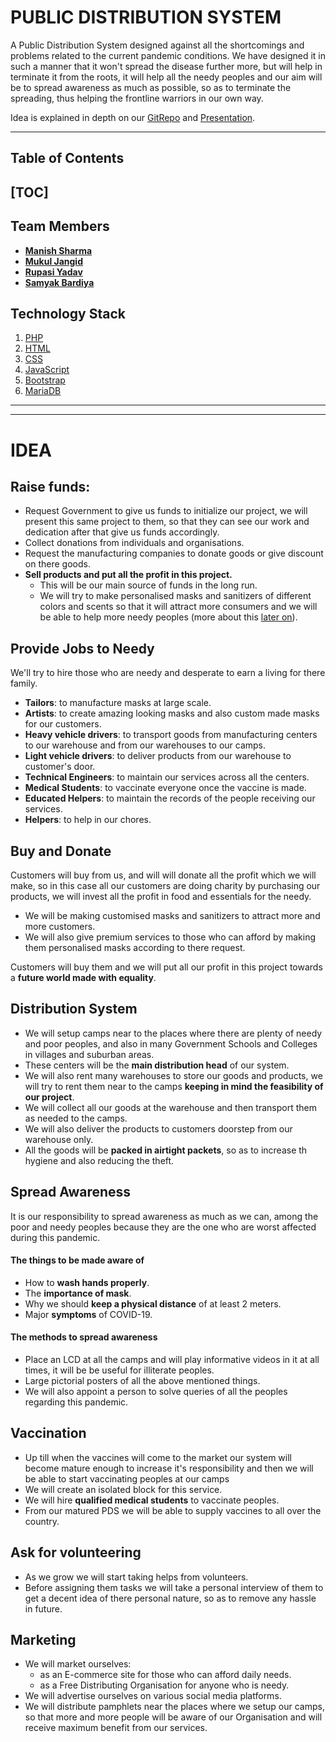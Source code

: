 # PUBLIC DISTRIBUTION SYSTEM

A Public Distribution System designed against all the shortcomings and problems related to the
current pandemic conditions.
We have designed it in such a manner that it won't spread the disease further more, but will help in
terminate it from the roots, it will help all the needy peoples and our aim will be to spread
awareness as much as possible, so as to terminate the spreading, thus helping the frontline warriors
in our own way.

Idea is explained in depth on our [GitRepo](https://github.com/elitec0ders/incubate-ind_PDS#idea) and
[Presentation](https://docs.google.com/presentation/d/18iHwsYymjn0AhYJ47T4YuOAbxMJKtnFXHhvLpbjGq3c/edit?usp=sharing).

---
## Table of Contents

[TOC]
---


## Team Members
- [**Manish Sharma**](https://www.linkedin.com/in/manish-sharma-7879551a4)
- [**Mukul Jangid**](https://www.linkedin.com/in/mukul-jangid-573a4a18b)
- [**Rupasi Yadav**](https://www.linkedin.com/in/rupasi-yadav-1941471a4)
- [**Samyak Bardiya**](https://www.linkedin.com/in/samyak039/)


## Technology Stack
1. [PHP](https://www.php.net/)
2. [HTML](https://html.spec.whatwg.org/multipage/)
3. [CSS](https://www.w3.org/Style/CSS/Overview.en.html)
4. [JavaScript](https://www.javascript.com/)
5. [Bootstrap](https://getbootstrap.com/)
6. [MariaDB](https://mariadb.org/)

---
---

# IDEA

## Raise funds:

- Request Government to give us funds to initialize our project, we will present this same project
  to them, so that they can see our work and dedication after that give us funds accordingly.
- Collect donations from individuals and organisations.
- Request the manufacturing companies to donate goods or give discount on there goods.
- **Sell products and put all the profit in this project.**
    - This will be our main source of funds in the long run.
    - We will try to make personalised masks and sanitizers of different colors and scents so that
      it will attract more consumers and we will be able to help more needy peoples (more about this
      [later on](#sell-to-distribute)).

## Provide Jobs to Needy

We'll try to hire those who are needy and desperate to earn a living for there family.
- **Tailors**: to manufacture masks at large scale.
- **Artists**: to create amazing looking masks and also custom made masks for our customers.
- **Heavy vehicle drivers**: to transport goods from manufacturing centers to our warehouse and
  from our warehouses to our camps.
- **Light vehicle drivers**: to deliver products from our warehouse to customer's door.
- **Technical Engineers**: to maintain our services across all the centers.
- **Medical Students**: to vaccinate everyone once the vaccine is made.
- **Educated Helpers**: to maintain the records of the people receiving our services.
- **Helpers**: to help in our chores.

## Buy and Donate

Customers will buy from us, and will will donate all the profit which we will make, so in this case
all our customers are doing charity by purchasing our products, we will invest all the profit in
food and essentials for the needy.

- We will be making customised masks and sanitizers to attract more and more customers.
- We will also give premium services to those who can afford by making them personalised masks
  according to there request.

Customers will buy them and we will put all our profit in this project towards a **future world made
with equality**.

## Distribution System
<!-- TODO: need more points -->

- We will setup camps near to the places where there are plenty of needy and poor peoples, and also
  in many Government Schools and Colleges in villages and suburban areas.
- These centers will be the **main distribution head** of our system.
- We will also rent many warehouses to store our goods and products, we will try to rent them 
  near to the camps **keeping in mind the feasibility of our project**.
- We will collect all our goods at the warehouse and then transport them as needed to the camps.
- We will also deliver the products to customers doorstep from our warehouse only.
- All the goods will be **packed in airtight packets**, so as to increase th hygiene and also
  reducing the theft.

## Spread Awareness

It is our responsibility to spread awareness as much as we can, among the poor and needy peoples
because they are the one who are worst affected during this pandemic.

#### The things to be made aware of
- How to **wash hands properly**.
- The **importance of mask**.
- Why we should **keep a physical distance** of at least 2 meters.
- Major **symptoms** of COVID-19.

#### The methods to spread awareness
- Place an LCD at all the camps and will play informative videos in it at all times, it will be
  be useful for illiterate peoples.
- Large pictorial posters of all the above mentioned things.
- We will also appoint a person to solve queries of all the peoples regarding this pandemic.

## Vaccination

- Up till when the vaccines will come to the market our system will become mature enough to increase
  it's responsibility and then we will be able to start vaccinating peoples at our camps
- We will create an isolated block for this service.
- We will hire **qualified medical students** to vaccinate peoples.
- From our matured PDS we will be able to supply vaccines to all over the country.

## Ask for volunteering

- As we grow we will start taking helps from volunteers.
- Before assigning them tasks we will take a personal interview of them to get a decent idea of
  there personal nature, so as to remove any hassle in future.

## Marketing

- We will market ourselves:
    - as an E-commerce site for those who can afford daily needs.
    - as a Free Distributing Organisation for anyone who is needy.
- We will advertise ourselves on various social media platforms.
- We will distribute pamphlets near the places where we setup our camps, so that more and more
  people will be aware of our Organisation and will receive maximum benefit from our services.
  

